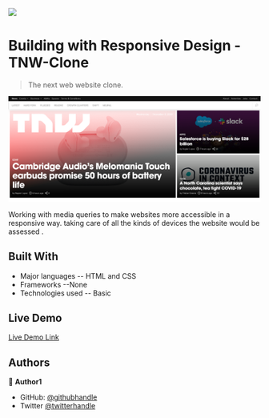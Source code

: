 ![](https://img.shields.io/badge/Microverse-blueviolet)

# Building with Responsive Design - TNW-Clone

> The next web website clone.

![screenshot](./app_screenshot.png)

Working with media queries to make websites more accessible in a responsive way. taking care of all the kinds of devices the website would be assessed .


## Built With

- Major languages -- HTML and CSS
- Frameworks --None
- Technologies used -- Basic

## Live Demo

[Live Demo Link](https://chrystalme.github.io/tnw-responsive-project/)


## Authors

👤 **Author1**

- GitHub: [@githubhandle](https://github.com/chrystalme)
- Twitter [@twitterhandle](@afam_chrys)

